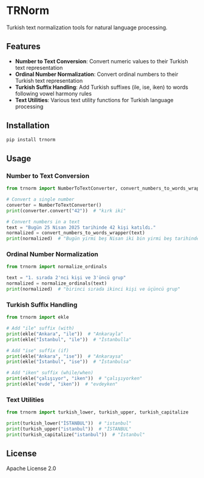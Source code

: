 # TRNorm

Turkish text normalization tools for natural language processing.

## Features

- **Number to Text Conversion**: Convert numeric values to their Turkish text representation
- **Ordinal Number Normalization**: Convert ordinal numbers to their Turkish text representation
- **Turkish Suffix Handling**: Add Turkish suffixes (ile, ise, iken) to words following vowel harmony rules
- **Text Utilities**: Various text utility functions for Turkish language processing

## Installation

```bash
pip install trnorm
```

## Usage

### Number to Text Conversion

```python
from trnorm import NumberToTextConverter, convert_numbers_to_words_wrapper

# Convert a single number
converter = NumberToTextConverter()
print(converter.convert("42"))  # "kırk iki"

# Convert numbers in a text
text = "Bugün 25 Nisan 2025 tarihinde 42 kişi katıldı."
normalized = convert_numbers_to_words_wrapper(text)
print(normalized)  # "Bugün yirmi beş Nisan iki bin yirmi beş tarihinde kırk iki kişi katıldı."
```

### Ordinal Number Normalization

```python
from trnorm import normalize_ordinals

text = "1. sırada 2'nci kişi ve 3'üncü grup"
normalized = normalize_ordinals(text)
print(normalized)  # "birinci sırada ikinci kişi ve üçüncü grup"
```

### Turkish Suffix Handling

```python
from trnorm import ekle

# Add "ile" suffix (with)
print(ekle("Ankara", "ile"))  # "Ankarayla"
print(ekle("İstanbul", "ile"))  # "İstanbulla"

# Add "ise" suffix (if)
print(ekle("Ankara", "ise"))  # "Ankaraysa"
print(ekle("İstanbul", "ise"))  # "İstanbulsa"

# Add "iken" suffix (while/when)
print(ekle("çalışıyor", "iken"))  # "çalışıyorken"
print(ekle("evde", "iken"))  # "evdeyken"
```

### Text Utilities

```python
from trnorm import turkish_lower, turkish_upper, turkish_capitalize

print(turkish_lower("İSTANBUL"))  # "istanbul"
print(turkish_upper("istanbul"))  # "İSTANBUL"
print(turkish_capitalize("istanbul"))  # "İstanbul"
```

## License

Apache License 2.0
